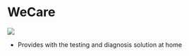 # WeCare
![](https://wecare-center.com/images/wc.png)
- Provides with the testing and diagnosis solution at home

